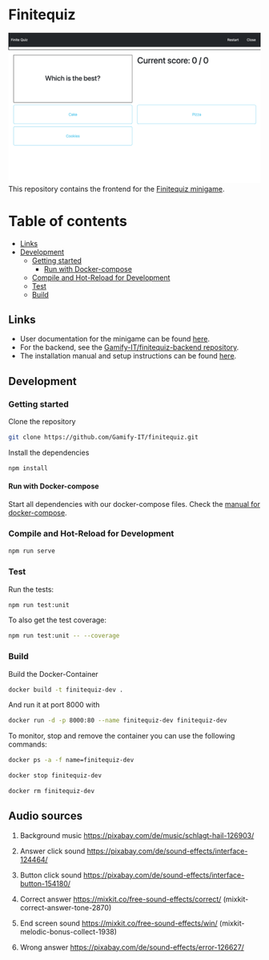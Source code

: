 # Finitequiz

![game screenshot](https://raw.githubusercontent.com/Gamify-IT/docs/main/user-manuals/minigames/assets/finitequiz-game.webp)
This repository contains the frontend for the [Finitequiz minigame](https://gamifyit-docs.readthedocs.io/en/latest/user-manuals/minigames/finitequiz.html).

# Table of contents

<!-- TOC -->
* [Links](#links)
* [Development](#development)
  * [Getting started](#getting-started)
    * [Run with Docker-compose](#run-with-docker-compose)
  * [Compile and Hot-Reload for Development](#compile-and-hot-reload-for-development)
  * [Test](#test)
  * [Build](#build)
<!-- TOC -->

## Links

- User documentation for the minigame can be found [here](https://gamifyit-docs.readthedocs.io/en/latest/user-manuals/minigames/finitequiz.html).
- For the backend, see the [Gamify-IT/finitequiz-backend repository](https://github.com/Gamify-IT/finitequiz-backend).
- The installation manual and setup instructions can be found [here](https://gamifyit-docs.readthedocs.io/en/latest/install-manuals/index.html).

## Development

### Getting started

Clone the repository  
```sh
git clone https://github.com/Gamify-IT/finitequiz.git
```

Install the dependencies  
```sh
npm install
```

#### Run with Docker-compose

Start all dependencies with our docker-compose files.
Check the [manual for docker-compose](https://github.com/Gamify-IT/docs/blob/main/dev-manuals/languages/docker/docker-compose.md).

### Compile and Hot-Reload for Development

```sh
npm run serve
```

### Test

Run the tests:
```sh
npm run test:unit
```

To also get the test coverage:
```sh
npm run test:unit -- --coverage
```

### Build

Build the Docker-Container
```sh
docker build -t finitequiz-dev .
```
And run it at port 8000 with
```sh
docker run -d -p 8000:80 --name finitequiz-dev finitequiz-dev
```

To monitor, stop and remove the container you can use the following commands:
```sh
docker ps -a -f name=finitequiz-dev
```
```sh
docker stop finitequiz-dev
```
```sh
docker rm finitequiz-dev
```

## Audio sources 

1.	Background music
https://pixabay.com/de/music/schlagt-hail-126903/

2.	Answer click sound
https://pixabay.com/de/sound-effects/interface-124464/

3.	Button click sound
https://pixabay.com/de/sound-effects/interface-button-154180/

4.	Correct answer 
https://mixkit.co/free-sound-effects/correct/   (mixkit-correct-answer-tone-2870)

5.	End screen sound
https://mixkit.co/free-sound-effects/win/   (mixkit-melodic-bonus-collect-1938)

6.	Wrong answer 
https://pixabay.com/de/sound-effects/error-126627/
